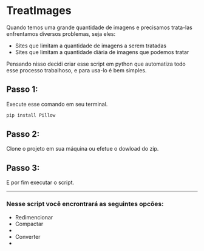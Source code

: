 # TreatImages
Quando temos uma grande quantidade de imagens e precisamos trata-las enfrentamos diversos problemas, seja eles:
<ul>
  <li>Sites que limitam a quantidade de imagens a serem tratadas</li>
  <li>Sites que limitam a quantidade diária de imagens que podemos tratar</li>
</ul>
Pensando nisso decidi criar esse script em python que automatiza todo esse processo trabalhoso, e para usa-lo é bem simples.

## Passo 1:
Execute esse comando em seu terminal.

```bash
pip install Pillow
```
## Passo 2:
Clone o projeto em sua máquina ou efetue o dowload do zip.

## Passo 3:
E por fim executar o script. 

<hr>

### Nesse script você encrontrará as seguintes opcões:
<ul>
  <li>Redimencionar</li>
  <li>Compactar<li>
  <li>Converter<li>
</ul>
